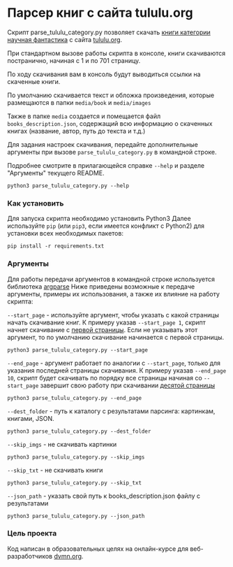 # Парсер книг с сайта tululu.org

Скрипт parse_tululu_category.py позволяет скачать [книги категории научная фантастика](http://tululu.org/l55/) с сайта [tululu.org](http://tululu.org/).

При стандартном вызове работы скрипта в консоле, книги скачиваются постранично, начиная с 1 и по 701 страницу. 

По ходу скачивания вам в консоль будут выводиться ссылки на скаченные книги. 

По умолчанию скачивается текст и обложка произведения, которые размещаются в папки `media/book` и `media/images` 

Также в папке `media` создается и помещается файл `books_description.json`, содержащий всю информацию о скаченных книгах (название, автор, путь до текста и т.д.) 

Для задания настроек скачивания, передайте дополнительные аргументы при вызове `parse_tululu_category.py` в командной строке. 

Подробнее смотрите в прилагающейся справке `--help` и разделе "Аргументы" текущего README.

```
python3 parse_tululu_category.py --help
```

### Как установить

Для запуска скрипта необходимо установить Python3 
Далее используйте `pip` (или `pip3`, если имеется конфликт с Python2) для установки всех необходимых пакетов:
```
pip install -r requirements.txt
```

### Аргументы

Для работы передачи аргументов в командной строке используется библиотека [argparse](https://docs.python.org/3.6/howto/argparse.html)
Ниже приведены возможные к передаче аргументы, примеры их использования, а также их влияние на работу скрипта:

`--start_page` - используйте аргумент, чтобы указать с какой страницы начать скачивание книг. К примеру указав `--start_page 1`, скрипт начнет скачивание с [первой страницы](http://tululu.org/l55/1). Если не указывать этот аргумент, то по умолчанию скачивание начинается с первой страницы.
```
python3 parse_tululu_category.py --start_page
```

`--end_page` - аргумент работает по аналогии с `--start_page`, только для указания последней страницы скачивания. К примеру указав `--end_page 10`, скрипт будет скачивать по порядку все страницы начиная со `--start_page` завершит свою работу при скачивании [десятой страницы](http://tululu.org/l55/10)
```
python3 parse_tululu_category.py --end_page
```

`--dest_folder` - путь к каталогу с результатами парсинга: картинкам, книгами, JSON.
```
python3 parse_tululu_category.py --dest_folder
```

`--skip_imgs` - не скачивать картинки
```
python3 parse_tululu_category.py --skip_imgs
```

`--skip_txt` - не скачивать книги
```
python3 parse_tululu_category.py --skip_txt
```

`--json_path` - указать свой путь к books_description.json файлу с результатами
```
python3 parse_tululu_category.py --json_path
```

### Цель проекта

Код написан в образовательных целях на онлайн-курсе для веб-разработчиков [dvmn.org](https://dvmn.org/).
